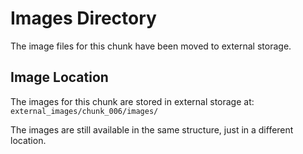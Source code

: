 # Images Directory

The image files for this chunk have been moved to external storage.

## Image Location
The images for this chunk are stored in external storage at:
`external_images/chunk_006/images/`

The images are still available in the same structure, just in a different location.
